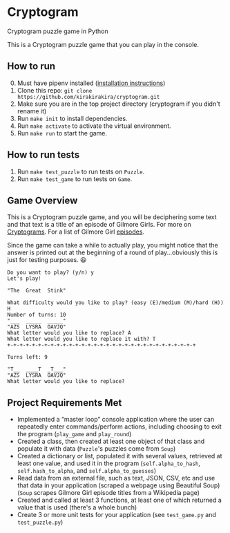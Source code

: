# Cryptogram
Cryptogram puzzle game in Python

This is a Cryptogram puzzle game that you can play in the console.

## How to run
0. Must have pipenv installed ([installation instructions](https://pypi.org/project/pipenv/))
1. Clone this repo: `git clone https://github.com/kirakirakira/cryptogram.git`
2. Make sure you are in the top project directory (cryptogram if you didn't rename it)
2. Run `make init` to install dependencies.
3. Run `make activate` to activate the virtual environment.
4. Run `make run` to start the game.

## How to run tests
1. Run `make test_puzzle` to run tests on `Puzzle`.
2. Run `make test_game` to run tests on `Game`.

## Game Overview
This is a Cryptogram puzzle game, and you will be deciphering some text and that text is a title of an episode of Gilmore Girls. For more on [Cryptograms](https://en.wikipedia.org/wiki/Cryptogram). For a list of Gilmore Girl [episodes](https://en.wikipedia.org/wiki/List_of_Gilmore_Girls_episodes).

Since the game can take a while to actually play, you might notice that the answer is printed out at the beginning of a round of play...obviously this is just for testing purposes. :satisfied:

```
Do you want to play? (y/n) y
Let's play!

"The  Great  Stink"

What difficulty would you like to play? (easy (E)/medium (M)/hard (H)) H
Number of turns: 10
"___  _____  _____"
"AZS  LYSRA  OAVJQ"
What letter would you like to replace? A
What letter would you like to replace it with? T
+-+-+-+-+-+-+-+-+-+-+-+-+-+-+-+-+-+-+-+-+-+-+-+-+-+-+-+-+-+-+
    
Turns left: 9

"T__  ____T  _T___"
"AZS  LYSRA  OAVJQ"
What letter would you like to replace? 
```

## Project Requirements Met
- Implemented a “master loop” console application where the user can repeatedly enter commands/perform actions, including choosing to exit the program (`play_game` and `play_round`)
- Created a class, then created at least one object of that class and populate it with data (`Puzzle`'s puzzles come from `Soup`)
- Created a dictionary or list, populated it with several values, retrieved at least one value, and used it in the program (`self.alpha_to_hash`, `self.hash_to_alpha`, and `self.alpha_to_guesses`)
- Read data from an external file, such as text, JSON, CSV, etc and use that data in your application (scraped a webpage using Beautiful Soup) (`Soup` scrapes Gilmore Girl episode titles from a Wikipedia page)
- Created and called at least 3 functions, at least one of which returned a value that is used (there's a whole bunch)
- Create 3 or more unit tests for your application (see `test_game.py` and `test_puzzle.py`)

